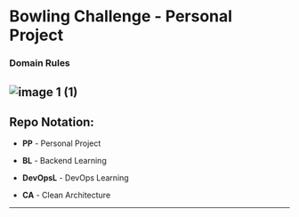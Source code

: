 # Bowling Challenge - Personal Project  

### Domain Rules

![image 1 (1)](https://user-images.githubusercontent.com/114420790/201217071-4fac7d68-ed54-4b41-a32e-857052025324.png)
----

## Repo Notation:   

+ **PP** - Personal Project  
  
+ **BL** - Backend Learning  
  
+ **DevOpsL** - DevOps Learning  
  
+ **CA** - Clean Architecture  
----
